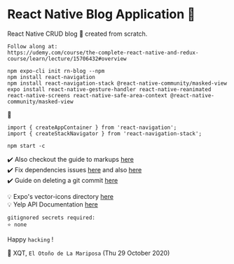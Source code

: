 # React Native Blog Application 🥳 

React Native CRUD blog 🚀 created from scratch.

```
Follow along at:
https://udemy.com/course/the-complete-react-native-and-redux-course/learn/lecture/15706432#overview 
```

`npm expo-cli init rn-blog --npm`  
`npm install react-navigation`  
`npm install react-navigation-stack @react-native-community/masked-view`  
`expo install react-native-gesture-handler react-native-reanimated react-native-screens react-native-safe-area-context @react-native-community/masked-view`  

🚀  

```
import { createAppContainer } from 'react-navigation';
import { createStackNavigator } from 'react-navigation-stack';
```  

`npm start -c`  

✔️ Also checkout the guide to markups [here](https://guides.github.com/features/mastering-markdown/)  
✔️ Fix dependencies issues [here](https://stackoverflow.com/questions/59473715/unable-to-resolve-module-react-native-screen) and also [here](https://stackoverflow.com/questions/57817573/createstacknavigator-has-been-moved-to-react-navigation-stack)  
✔️ Guide on deleting a git commit [here](https://www.clock.co.uk/insight/deleting-a-git-commit)  
  
  
💡 Expo's vector-icons directory [here](https://expo.github.io/vector-icons)  
💡 Yelp API Documentation [here](https://www.yelp.com/developers/documentation/v3/business)  
  
  
```
gitignored secrets required:
⭐ none 
```

  
Happy `hacking` !  
  
🍁 XQT,  `El Otoño de La Mariposa` (Thu 29 October 2020)
